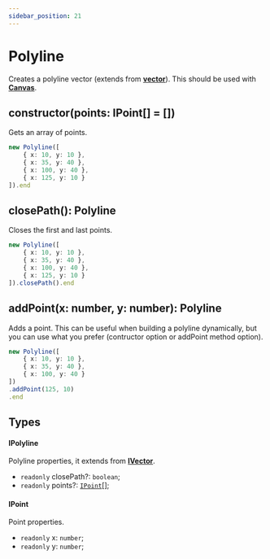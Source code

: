 ```yaml
---
sidebar_position: 21
---
```


# Polyline

Creates a polyline vector (extends from **[vector](./vector.md)**). This should be used with **[Canvas](./canvas.md)**.

## constructor(points: IPoint[] = [])

Gets an array of points.

```typescript
new Polyline([
    { x: 10, y: 10 },
    { x: 35, y: 40 },
    { x: 100, y: 40 },
    { x: 125, y: 10 }
]).end
```

## closePath(): Polyline

Closes the first and last points.

```typescript
new Polyline([
    { x: 10, y: 10 },
    { x: 35, y: 40 },
    { x: 100, y: 40 },
    { x: 125, y: 10 }
]).closePath().end
```

## addPoint(x: number, y: number): Polyline

Adds a point. This can be useful when building a polyline dynamically, but you can use what you prefer (contructor option or addPoint method option).

```typescript
new Polyline([
    { x: 10, y: 10 },
    { x: 35, y: 40 },
    { x: 100, y: 40 }
])
.addPoint(125, 10)
.end
```

## Types

#### IPolyline

Polyline properties, it extends from **[IVector](./canvas.md#ivector)**.

* `readonly` closePath?: `boolean`;
* `readonly` points?: [`IPoint`](#ipoint)[];

#### IPoint

Point properties.

* `readonly` x: `number`;
* `readonly` y: `number`;
